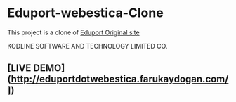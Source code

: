 # Eduport-webestica-Clone

This project is  a clone of [Eduport Original site](https://eduport.webestica.com/) 

KODLINE SOFTWARE AND TECHNOLOGY LIMITED CO.

## [LIVE DEMO] (http://eduportdotwebestica.farukaydogan.com/])
